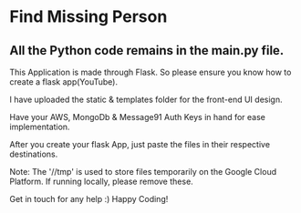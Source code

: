 # Find Missing Person

## All the Python code remains in the main.py file.

This Application is made through Flask. So please ensure you know how to create a flask app(YouTube).

I have uploaded the static & templates folder for the front-end UI design.

Have your AWS, MongoDb & Message91 Auth Keys in hand for ease implementation.

After you create your flask App, just paste the files in their respective destinations.

Note: The '//tmp' is used to store files temporarily on the Google Cloud Platform. If running locally, please remove these.

Get in touch for any help :) Happy Coding!


